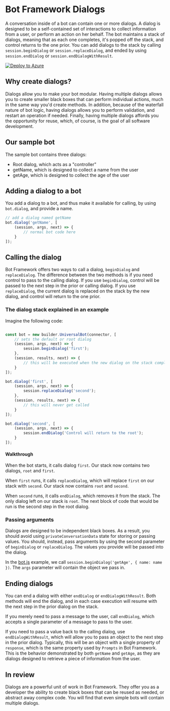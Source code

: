 # Bot Framework Dialogs

A conversation inside of a bot can contain one or more dialogs. A dialog is designed to be a self-contained set of interactions to collect information from a user, or perform an action on her behalf. The bot maintains a stack of dialogs, meaning that as each one completes, it's popped off the stack, and control returns to the one prior. You can add dialogs to the stack by calling `session.beginDialog` or `session.replaceDialog`, and ended by using `session.endDialog` or `session.endDialogWithResult`.

[![Deploy to Azure][Deploy Button]][Deploy Node/BasicMultiDialog]

[Deploy Button]: https://azuredeploy.net/deploybutton.png
[Deploy Node/BasicMultiDialog]: https://azuredeploy.net

## Why create dialogs?

Dialogs allow you to make your bot modular. Having multiple dialogs allows you to create smaller black boxes that can perform individual actions, much in the same way you'd create methods. In addition, because of the waterfall nature of bot logic, having dialogs allows you to perform validation, and restart an operation if needed. Finally, having multiple dialogs affords you the opportunity for reuse, which, of course, is the goal of all software development.

## Our sample bot

The sample bot contains three dialogs:

- Root dialog, which acts as a "controller"
- getName, which is designed to collect a name from the user
- getAge, which is designed to collect the age of the user

## Adding a dialog to a bot

You add a dialog to a bot, and thus make it available for calling, by using `bot.dialog`, and provide a name.

``` javascript
// add a dialog named getName
bot.dialog('getName', [
    (session, args, next) => {
        // normal bot code here
    }
]);
```

## Calling the dialog

Bot Framework offers two ways to call a dialog, `beginDialog` and `replaceDialog`. The difference between the two methods is if you need control to pass to the calling dialog. If you use `beginDialog`, control will be passed to the next step in the prior or calling dialog. If you use `replaceDialog`, the current dialog is replaced on the stack by the new dialog, and control will return to the one prior.

### The dialog stack explained in an example

Imagine the following code:

``` javascript

const bot = new builder.UniversalBot(connector, [
    // sets the default or root dialog
    (session, args, next) => {
        session.beginDialog('first');
    },
    (session, results, next) => {
        // this will be executed when the new dialog on the stack completes
    }
]);

bot.dialog('first', [
    (session, args, next) => {
        session.replaceDialog('second');
    },
    (session, results, next) => {
        // this will never get called
    }
]);

bot.dialog('second', [
    (session, args, next) => {
        session.endDialog('Control will return to the root');
    }
]);
```

#### Walkthrough

When the bot starts, it calls dialog `first`. Our stack now contains two dialogs, `root` and `first`.

When `first` runs, it calls `replaceDialog`, which will replace `first` on our stack with `second`. Our stack now contains `root` and `second`.

When `second` runs, it calls `endDialog`, which removes it from the stack. The only dialog left on our stack is `root`. The next block of code that would be run is the second step in the root dialog.

### Passing arguments

Dialogs are designed to be independent black boxes. As a result, you should avoid using `privateConversationData` state for storing or passing values. You should, instead, pass arguments by using the second parameter of `beginDialog` or `replaceDialog`. The values you provide will be passed into the dialog.

In the [bot.js](./bot.js) example, we call `session.beginDialog('getAge', { name: name })`. The `args` parameter will contain the object we pass in.

## Ending dialogs

You can end a dialog with either `endDialog` or `endDialogWithResult`. Both methods will end the dialog, and in each case execution will resume with the next step in the prior dialog on the stack.

If you merely need to pass a message to the user, call `endDialog`, which accepts a single parameter of a message to pass to the user.

If you need to pass a value back to the calling dialog, use `endDialogWithResult`, which will allow you to pass an object to the next step in the prior dialog. Typically, this will be an object with a single property of `response`, which is the same property used by `Prompts` in Bot Framework. This is the behavior demonstrated by both `getName` and `getAge`, as they are dialogs designed to retrieve a piece of information from the user.

## In review

Dialogs are a powerful unit of work in Bot Framework. They offer you as a developer the ability to create black boxes that can be reused as needed, or abstract away complex code. You will find that even simple bots will contain multiple dialogs.